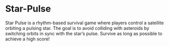 # Star-Pulse
Star Pulse is a rhythm-based survival game where players control a satellite orbiting a pulsing star. The goal is to avoid colliding with asteroids by switching orbits in sync with the star’s pulse. Survive as long as possible to achieve a high score!
